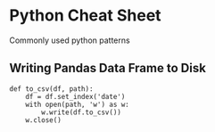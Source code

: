 # Python Cheat Sheet
Commonly used python patterns

## Writing Pandas Data Frame to Disk
```
def to_csv(df, path):
	df = df.set_index('date')
	with open(path, 'w') as w:
		w.write(df.to_csv())
	w.close()

```

